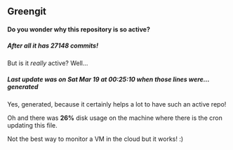 ## Greengit

#### Do you wonder why this repository is so active?

##### After all it has 27148 commits!

But is it *really* active? Well...

##### Last update was on Sat Mar 19 at 00:25:10 when those lines were... generated

Yes, generated, because it certainly helps a lot to have such an active repo!

Oh and there was **26%** disk usage on the machine
where there is the cron updating this file.

Not the best way to monitor a VM in the cloud but it works! :)
